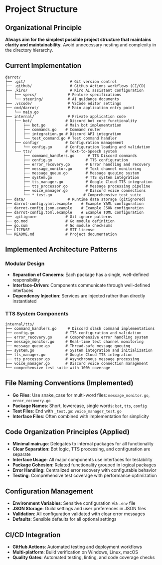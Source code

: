 # Project Structure

## Organizational Principle
**Always aim for the simplest possible project structure that maintains clarity and maintainability.** Avoid unnecessary nesting and complexity in the directory hierarchy.

## Current Implementation
```
darrot/
├── .git/                    # Git version control
├── .github/                 # GitHub Actions workflows (CI/CD)
├── .kiro/                   # Kiro AI assistant configuration
│   ├── specs/              # Feature specifications
│   └── steering/           # AI guidance documents
├── .vscode/                # VSCode editor settings
├── cmd/darrot/             # Main application entry point
│   └── main.go
├── internal/               # Private application code
│   ├── bot/               # Discord bot core functionality
│   │   ├── bot.go         # Main bot implementation
│   │   ├── commands.go    # Command router
│   │   ├── integration.go # Discord API integration
│   │   └── test_command.go # Test command handler
│   ├── config/            # Configuration management
│   │   └── config.go      # Configuration loading and validation
│   └── tts/               # Text-to-Speech system
│       ├── command_handlers.go      # TTS Discord commands
│       ├── config.go               # TTS configuration
│       ├── error_recovery.go       # Error handling and recovery
│       ├── message_monitor.go      # Text channel monitoring
│       ├── message_queue.go        # Message queuing system
│       ├── system.go               # TTS system integration
│       ├── tts_manager.go          # Google Cloud TTS integration
│       ├── tts_processor.go        # Message processing pipeline
│       ├── voice_manager.go        # Discord voice connections
│       └── *_test.go              # Comprehensive test suite
├── data/                   # Runtime data storage (gitignored)
├── darrot-config.yaml.example    # Example YAML configuration
├── darrot-config.json.example    # Example JSON configuration
├── darrot-config.toml.example    # Example TOML configuration
├── .gitignore             # Git ignore patterns
├── go.mod                 # Go module definition
├── go.sum                 # Go module checksums
├── LICENSE                # MIT license
└── README.md              # Project documentation
```

## Implemented Architecture Patterns

### Modular Design
- **Separation of Concerns**: Each package has a single, well-defined responsibility
- **Interface-Driven**: Components communicate through well-defined interfaces
- **Dependency Injection**: Services are injected rather than directly instantiated

### TTS System Components
```
internal/tts/
├── command_handlers.go     # Discord slash command implementations
├── config.go              # TTS configuration and validation
├── error_recovery.go      # Comprehensive error handling system
├── message_monitor.go     # Real-time text channel monitoring
├── message_queue.go       # Thread-safe message queuing
├── system.go              # System integration and initialization
├── tts_manager.go         # Google Cloud TTS integration
├── tts_processor.go       # Asynchronous message processing
├── voice_manager.go       # Discord voice connection management
└── comprehensive test suite with 100% coverage
```

## File Naming Conventions (Implemented)
- **Go Files**: Use snake_case for multi-word files: `message_monitor.go`, `error_recovery.go`
- **Package Names**: Short, lowercase, single words: `bot`, `tts`, `config`
- **Test Files**: End with `_test.go`: `voice_manager_test.go`
- **Interface Files**: Often combined with implementation for simplicity

## Code Organization Principles (Applied)
- **Minimal main.go**: Delegates to internal packages for all functionality
- **Clear Separation**: Bot logic, TTS processing, and configuration are separate
- **Interface Usage**: All major components use interfaces for testability
- **Package Cohesion**: Related functionality grouped in logical packages
- **Error Handling**: Centralized error recovery with configurable behavior
- **Testing**: Comprehensive test coverage with performance optimization

## Configuration Management
- **Environment Variables**: Sensitive configuration via `.env` file
- **JSON Storage**: Guild settings and user preferences in JSON files
- **Validation**: All configuration validated with clear error messages
- **Defaults**: Sensible defaults for all optional settings

## CI/CD Integration
- **GitHub Actions**: Automated testing and deployment workflows
- **Multi-platform**: Build verification on Windows, Linux, macOS
- **Quality Gates**: Automated testing, linting, and code coverage checks